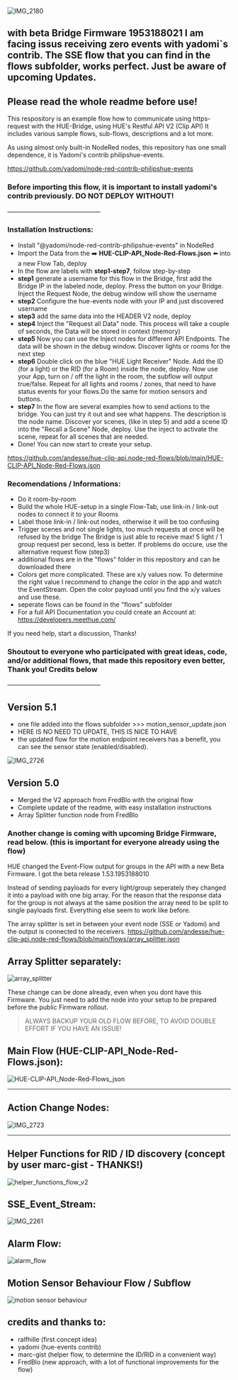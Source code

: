 ![IMG_2180](https://user-images.githubusercontent.com/76150626/174133694-50b4d23b-7ee6-42a3-8d64-24de60890dde.jpeg)
 
## with beta Bridge Firmware 1953188021 I am facing issus receiving zero events with yadomiˋs contrib. The SSE flow  that you can find in the flows subfolder, works perfect. Just be aware of upcoming Updates.

## Please read the whole readme before use!

This respository is an example flow how to communicate using https-request with the HUE-Bridge, using HUE's Restful API V2 (Clip API) 
It includes various sample flows, sub-flows, descriptions and a lot more.

As using almost only built-in NodeRed nodes, this repository has one small dependence, it is Yadomi's contrib philipshue-events.

https://github.com/yadomi/node-red-contrib-philipshue-events

### Before importing this flow, it is important to install yadomi's contrib previously. DO NOT DEPLOY WITHOUT!

———————————————

### Installation Instructions:
- Install "@yadomi/node-red-contrib-philipshue-events" in NodeRed
- Import the Data from the :arrow_right: **HUE-CLIP-API_Node-Red-Flows.json** :arrow_left: into a new Flow Tab, deploy
- In the flow are labels with **step1-step7**, follow step-by-step
- **step1** generate a username for this flow in the Bridge, first add the Bridge IP in the labeled node, deploy.
Press the button on your Bridge. Inject the Request Node, the debug window will show the username
- **step2** Configure the hue-events node with your IP and just discovered username
- **step3** add the same data into the HEADER V2 node, deploy
- **step4** Inject the "Request all Data" node. This process will take a couple of seconds, the Data will be stored in context (memory)
- **step5** Now you can use the Inject nodes for different API Endpoints. The data will be shown in the debug window. Discover lights or rooms for the next step
- **step6** Double click on the blue "HUE Light Receiver" Node. Add the ID (for a light) or the RID (for a Room) inside the node, deploy. 
Now use your App, turn on / off the light in the room, the subflow will output true/false. Repeat for all lights and rooms / zones, that need to have status events for your flows.Do the same for motion sensors and buttons.
- **step7** In the flow are several examples how to send actions to the bridge. You can just try it out and see what happens. The description is the node name.
  Discover yor scenes, (like in step 5) and add a scene ID into the "Recall a Scene" Node, deploy. Use the inject to activate the scene, repeat for all scenes that are needed.
- Done! You can now start to create your setup.

https://github.com/andesse/hue-clip-api.node-red-flows/blob/main/HUE-CLIP-API_Node-Red-Flows.json

### Recomendations / Informations:
- Do it room-by-room 
- Build the whole HUE-setup in a single Flow-Tab, use link-in / link-out nodes to connect it to your Rooms
- Label those link-in / link-out nodes, otherwise it will be too confusing
- Trigger scenes and not single lights, too much requests at once will be refused by the bridge
  The Bridge is just able to receive max! 5 light / 1 group request per second, less is better. If problems do occure, use the alternative request flow (step3)
- additional flows are in the "flows" folder in this repository and can be downloaded there
- Colors get more complicated. These are x/y values now. To determine the right value I recommend to change the color in the app and watch the EventStream. Open the color payload until you find the x/y values and use these.
- seperate flows can be found in the "flows" subfolder
- For a full API Documentation you could create an Account at: https://developers.meethue.com/                              

If you need help, start a discussion, Thanks!



### Shoutout to everyone who participated with great ideas, code, and/or additional flows, that made this repository even better, Thank you! Credits below

———————————————

Version 5.1
---
- one file added into the flows subfolder >>> motion_sensor_update.json
- HERE IS NO NEED TO UPDATE, THIS IS NICE TO HAVE
- the updated flow for the motion endpoint receivers has a benefit, you can see the sensor state (enabled/disabled).

![IMG_2726](https://user-images.githubusercontent.com/76150626/192052817-32535569-39c1-4c79-b8f9-2dbc019ca83b.jpeg)



Version 5.0
---

- Merged the V2 approach from FredBlo with the original flow
- Complete update of the readme, with easy installation instructions
- Array Splitter function node from FredBlo

### Another change is coming with upcoming Bridge Firmware, read below. (this is important for everyone already using the flow)

HUE changed the Event-Flow output for groups in the API with a new Beta Firmware. I got the beta release 1.53.1953188010

Instead of sending payloads for every light/group seperately they changed it into a payload with one big array.
For the reason that the response data for the group is not always at the same position the array need to be split to single payloads first. 
Everything else seem to work like before.

The array splitter is set in between your event node (SSE or Yadomi) and the output is connected to the receivers.
https://github.com/andesse/hue-clip-api.node-red-flows/blob/main/flows/array_splitter.json


Array Splitter separately:
-----------
![array_splitter](https://user-images.githubusercontent.com/76150626/188687682-3bceea2c-4d40-495e-9eed-42d041415508.JPG)


These change can be done already, even when you dont have this Firmware. You just need to add the node into your setup to be prepared before the public Firmware rollout. 
>ALWAYS BACKUP YOUR OLD FLOW BEFORE, TO AVOID DOUBLE EFFORT IF YOU HAVE AN ISSUE!




Main Flow (HUE-CLIP-API_Node-Red-Flows.json):
------------
![HUE-CLIP-API_Node-Red-Flows_json](https://user-images.githubusercontent.com/76150626/188687612-092979bd-2711-4c24-9345-51c438d5056e.JPG)

-----------------------------------------------------------

Action Change Nodes:
---
![IMG_2723](https://user-images.githubusercontent.com/76150626/192001918-178e9a6e-8075-4a92-9e0d-f6bfe5792d95.jpeg)

-----------------------------------------------------------

Helper Functions for RID / ID discovery (concept by user marc-gist - THANKS!)
---
![helper_functions_flow_v2](https://user-images.githubusercontent.com/76150626/174495416-dbb394b5-c012-482c-a119-eb16cd073171.PNG)


SSE_Event_Stream:
---

![IMG_2261](https://user-images.githubusercontent.com/76150626/176202424-8f7e53db-bb9a-41aa-8ce4-c71f1b153fa5.jpeg)


Alarm Flow:
---
![alarm_flow](https://user-images.githubusercontent.com/76150626/183428922-b1e3e627-eaae-4777-ba6b-d8bcc7738d00.JPG)


Motion Sensor Behaviour Flow / Subflow
---
![motion sensor behaviour](https://user-images.githubusercontent.com/76150626/183702760-19102a84-9174-4fba-ad38-53cd191c94b3.JPG)


credits and thanks to:
---
- ralfhille (first concept idea)
- yadomi (hue-events contrib)
- marc-gist (helper flow, to determine the ID/RID in a convenient way)
- FredBlo (new approach, with a lot of functional improvements for the flow)
